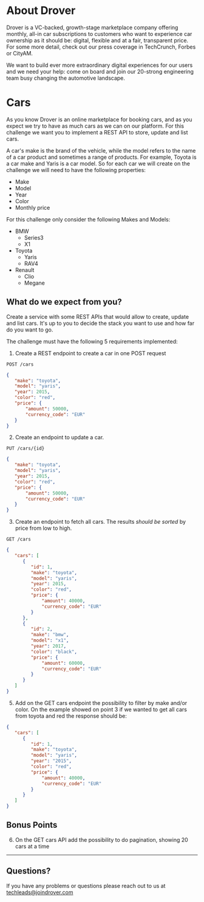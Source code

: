 # About Drover

Drover is a VC-backed, growth-stage marketplace company offering monthly, all-in car subscriptions to customers who want to experience car ownership as it should be: digital, flexible and at a fair, transparent price. For some more detail, check out our press coverage in TechCrunch, Forbes or CityAM.

We want to build ever more extraordinary digital experiences for our users and we need your help: come on board and join our 20-strong engineering team busy changing the automotive landscape.

# Cars
As you know Drover is an online marketplace for booking cars, and as you expect we try to have as much cars as we can on our platform. For this challenge we want you to implement a REST API to store, update and list cars.

A car's make is the brand of the vehicle, while the model refers to the name of a car product and sometimes a range of products. For example, Toyota is a car make and Yaris is a car model. So for each car we will create on the challenge we will need to have the following properties:
* Make
* Model
* Year
* Color
* Monthly price

For this challenge only consider the following Makes and Models:
* BMW
  * Series3
  * X1
* Toyota
  * Yaris
  * RAV4
* Renault
  * Clio
  * Megane

## What do we expect from you?

Create a service with some REST APIs that would allow to create, update and list cars. It's up to you to decide the stack you want to use and how far do you want to go.

The challenge must have the following 5 requirements implemented:

1) Create a REST endpoint to create a car in one POST request

`POST /cars`

```json
{
   "make": "toyota",
   "model": "yaris",
   "year": 2015,
   "color": "red",
   "price": {
       "amount": 50000,
       "currency_code": "EUR"
   }
}
```

2) Create an endpoint to update a car.

`PUT /cars/{id}`

```json
{
   "make": "toyota",
   "model": "yaris",
   "year": 2015,
   "color": "red",
   "price": {
       "amount": 50000,
       "currency_code": "EUR"
   }
}
```

3) Create an endpoint to fetch all cars. The results *should be sorted* by price from low to high.

`GET /cars`

```json
{
   "cars": [
      {
         "id": 1,
         "make": "toyota",
         "model": "yaris",
         "year": 2015,
         "color": "red",
         "price": {
             "amount": 40000,
             "currency_code": "EUR"
         }
      },
      {
         "id": 2,
         "make": "bmw",
         "model": "x1",
         "year": 2017,
         "color": "black",
         "price": {
             "amount": 60000,
             "currency_code": "EUR"
         }
      }
   ]
}
```

5) Add on the GET cars endpoint the possibility to filter by make and/or color. On the example showed on point 3 if we wanted to get all cars from toyota and red the response should be:

```json
{
   "cars": [
      {
         "id": 1,
         "make": "toyota",
         "model": "yaris",
         "year": "2015",
         "color": "red",
         "price": {
             "amount": 40000,
             "currency_code": "EUR"
         }
      }
   ]
}
```

## Bonus Points

6) On the GET cars API add the possibility to do pagination, showing 20 cars at a time

------

## Questions?

If you have any problems or questions please reach out to us at techleads@joindrover.com

